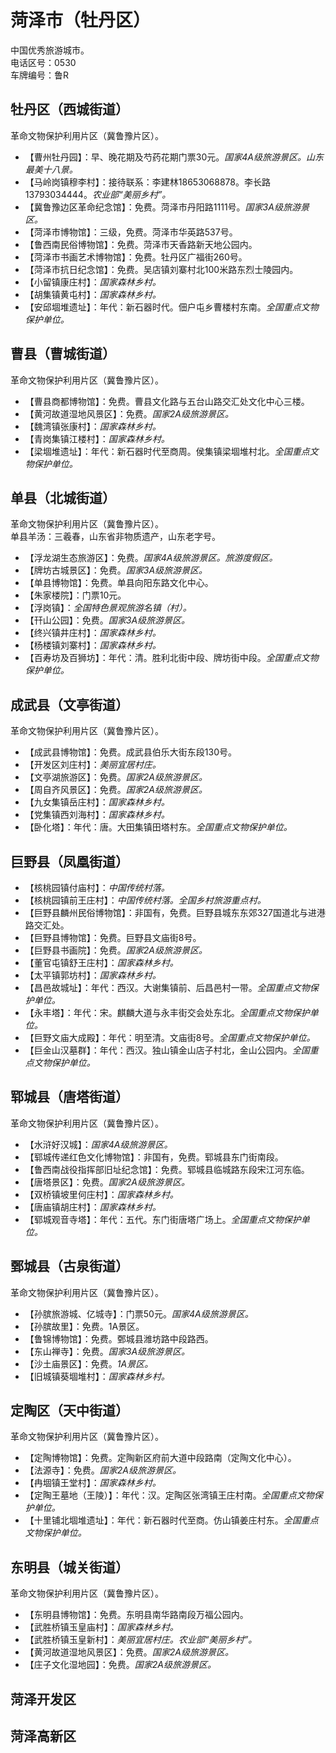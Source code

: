 # 菏泽市（牡丹区）  
中国优秀旅游城市。  
电话区号：0530  
车牌编号：鲁R  

## 牡丹区（西城街道）  
革命文物保护利用片区（冀鲁豫片区）。  
* 【曹州牡丹园】：早、晚花期及芍药花期门票30元。*国家4A级旅游景区。山东最美十八景。*  
* 【马岭岗镇穆李村】：接待联系：李建林18653068878。李长路13793034444。*农业部“美丽乡村”。*  
* 【冀鲁豫边区革命纪念馆】：免费。菏泽市丹阳路1111号。*国家3A级旅游景区。*  
* 【菏泽市博物馆】：三级，免费。菏泽市华英路537号。  
* 【鲁西南民俗博物馆】：免费。菏泽市天香路新天地公园内。  
* 【菏泽市书画艺术博物馆】：免费。牡丹区广福街260号。  
* 【菏泽市抗日纪念馆】：免费。吴店镇刘寨村北100米路东烈士陵园内。  
* 【小留镇康庄村】：*国家森林乡村。*  
* 【胡集镇黄屯村】：*国家森林乡村。*  
* 【安邱堌堆遗址】：年代：新石器时代。佃户屯乡曹楼村东南。*全国重点文物保护单位。*   
## 曹县（曹城街道）  
革命文物保护利用片区（冀鲁豫片区）。  
* 【曹县商都博物馆】：免费。曹县文化路与五台山路交汇处文化中心三楼。  
* 【黄河故道湿地风景区】：免费。*国家2A级旅游景区。*  
* 【魏湾镇张康村】：*国家森林乡村。*  
* 【青岗集镇江楼村】：*国家森林乡村。*  
* 【梁堌堆遗址】：年代：新石器时代至商周。侯集镇梁堌堆村北。*全国重点文物保护单位。*   
## 单县（北城街道）  
革命文物保护利用片区（冀鲁豫片区）。  
单县羊汤：三羲春，山东省非物质遗产，山东老字号。  
* 【浮龙湖生态旅游区】：免费。*国家4A级旅游景区。旅游度假区。*  
* 【牌坊古城景区】：免费。*国家3A级旅游景区。*  
* 【单县博物馆】：免费。单县向阳东路文化中心。  
* 【朱家楼院】：门票10元。  
* 【浮岗镇】：*全国特色景观旅游名镇（村）。*  
* 【幵山公园】：免费。*国家3A级旅游景区。*  
* 【终兴镇井庄村】：*国家森林乡村。*  
* 【杨楼镇刘寨村】：*国家森林乡村。*  
* 【百寿坊及百狮坊】：年代：清。胜利北街中段、牌坊街中段。*全国重点文物保护单位。*   
## 成武县（文亭街道）  
革命文物保护利用片区（冀鲁豫片区）。  
* 【成武县博物馆】：免费。成武县伯乐大街东段130号。  
* 【开发区刘庄村】：*美丽宜居村庄。*  
* 【文亭湖旅游区】：免费。*国家2A级旅游景区。*  
* 【周自齐风景区】：免费。*国家2A级旅游景区。*  
* 【九女集镇岳庄村】：*国家森林乡村。*  
* 【党集镇西刘海村】：*国家森林乡村。*  
* 【卧化塔】：年代：唐。大田集镇田塔村东。*全国重点文物保护单位。*   
## 巨野县（凤凰街道）  
* 【核桃园镇付庙村】：*中国传统村落。*  
* 【核桃园镇前王庄村】：*中国传统村落。全国乡村旅游重点村。*  
* 【巨野县麟州民俗博物馆】：非国有，免费。巨野县城东东郊327国道北与进港路交汇处。  
* 【巨野县博物馆】：免费。巨野县文庙街8号。  
* 【巨野县书画院】：免费。*国家2A级旅游景区。*  
* 【董官屯镇舒王庄村】：*国家森林乡村。*  
* 【太平镇郭坊村】：*国家森林乡村。*  
* 【昌邑故城址】：年代：西汉。大谢集镇前、后昌邑村一带。*全国重点文物保护单位。*   
* 【永丰塔】：年代：宋。麒麟大道与永丰街交会处东北。*全国重点文物保护单位。*   
* 【巨野文庙大成殿】：年代：明至清。文庙街8号。*全国重点文物保护单位。*   
* 【巨金山汉墓群】：年代：西汉。独山镇金山店子村北，金山公园内。*全国重点文物保护单位。*   
## 郓城县（唐塔街道）  
革命文物保护利用片区（冀鲁豫片区）。  
* 【水浒好汉城】：*国家4A级旅游景区。*  
* 【郓城传递红色文化博物馆】：非国有，免费。郓城县东门街南段。  
* 【鲁西南战役指挥部旧址纪念馆】：免费。郓城县临城路东段宋江河东临。  
* 【唐塔景区】：免费。*国家2A级旅游景区。*  
* 【双桥镇坡里何庄村】：*国家森林乡村。*  
* 【唐庙镇胡庄村】：*国家森林乡村。*  
* 【郓城观音寺塔】：年代：五代。东门街唐塔广场上。*全国重点文物保护单位。*   
## 鄄城县（古泉街道）  
革命文物保护利用片区（冀鲁豫片区）。  
* 【孙膑旅游城、亿城寺】：门票50元。*国家4A级旅游景区。*  
* 【孙膑故里】：免费。1A景区。  
* 【鲁锦博物馆】：免费。鄄城县潍坊路中段路西。  
* 【东山禅寺】：免费。*国家3A级旅游景区。*  
* 【沙土庙景区】：免费。*1A景区。*  
* 【旧城镇葵堌堆村】：*国家森林乡村。*  

## 定陶区（天中街道）  
革命文物保护利用片区（冀鲁豫片区）。  
* 【定陶博物馆】：免费。定陶新区府前大道中段路南（定陶文化中心）。  
* 【法源寺】：免费。*国家2A级旅游景区。*  
* 【冉堌镇王堂村】：*国家森林乡村。*  
* 【定陶王墓地（王陵）】：年代：汉。定陶区张湾镇王庄村南。*全国重点文物保护单位。*   
* 【十里铺北堌堆遗址】：年代：新石器时代至商。仿山镇姜庄村东。*全国重点文物保护单位。*   

## 东明县（城关街道）  
革命文物保护利用片区（冀鲁豫片区）。  
* 【东明县博物馆】：免费。东明县南华路南段万福公园内。  
* 【武胜桥镇玉皇庙村】：*国家森林乡村。*  
* 【武胜桥镇玉皇新村】：*美丽宜居村庄。农业部“美丽乡村”。*  
* 【黄河故道湿地风景区】：免费。*国家2A级旅游景区。*  
* 【庄子文化湿地园】：免费。*国家2A级旅游景区。*  

## 菏泽开发区  

## 菏泽高新区  
